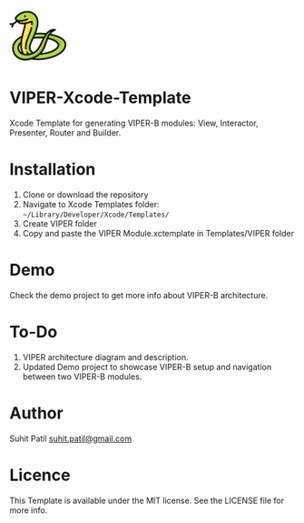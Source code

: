 

<p align="left">
   <img width="100" height="100" src="https://github.com/suhitp/VIPER-Xcode-Template/blob/master/VIPER.xctemplate/TemplateIcon%402x.png" alt="VIPER-B Template Icon">
</p>

# VIPER-Xcode-Template
Xcode Template for generating VIPER-B modules: View, Interactor, Presenter, Router and Builder.

# Installation

1. Clone or download the repository
2. Navigate to Xcode Templates folder: ```~/Library/Developer/Xcode/Templates/```
3. Create VIPER folder 
4. Copy and paste the VIPER Module.xctemplate in Templates/VIPER folder

# Demo
 
 Check the demo project to get more info about VIPER-B architecture.


# To-Do

1. VIPER architecture diagram and description.
2. Updated Demo project to showcase VIPER-B setup and navigation between two VIPER-B modules.


# Author

Suhit Patil suhit.patil@gmail.com


# Licence

This Template is available under the MIT license. See the LICENSE file for more info.

